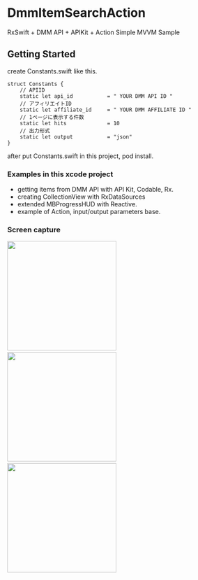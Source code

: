 # DmmItemSearchAction

RxSwift + DMM API + APIKit + Action  Simple MVVM Sample

## Getting Started
create Constants.swift like this.
```
struct Constants {
    // APIID
    static let api_id           = " YOUR DMM API ID "
    // アフィリエイトID
    static let affiliate_id     = " YOUR DMM AFFILIATE ID "
    // 1ページに表示する件数
    static let hits             = 10
    // 出力形式
    static let output           = "json"
}
```
after put Constants.swift in this project, pod install.

### Examples in this xcode project
- getting items from DMM API with API Kit, Codable, Rx.
- creating CollectionView with RxDataSources
- extended MBProgressHUD with Reactive.
- example of Action, input/output parameters base.

### Screen capture
<div>
<img src="https://user-images.githubusercontent.com/6063541/41900619-1a527118-796a-11e8-977d-f7b15c9f80d3.png" width="250">
　
<img src="https://user-images.githubusercontent.com/6063541/41900620-1aefa136-796a-11e8-8c33-dfcfcad06893.png" width="250">
　
<img src="https://user-images.githubusercontent.com/6063541/41900623-1bba14ac-796a-11e8-982e-ce184b589b01.png" width="250">
</div>
